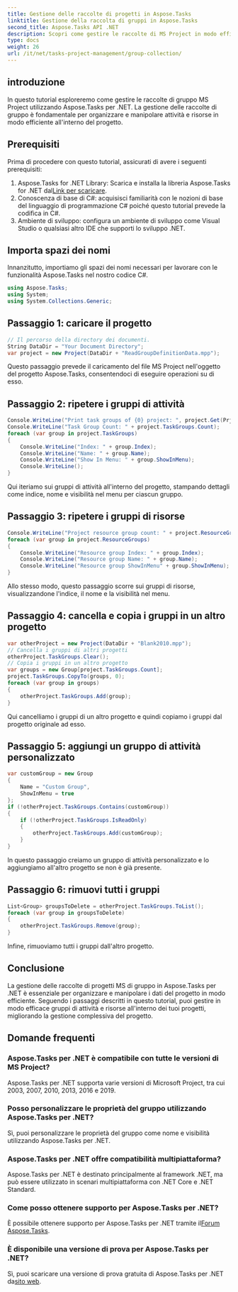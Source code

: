 ```yaml
---
title: Gestione delle raccolte di progetti in Aspose.Tasks
linktitle: Gestione della raccolta di gruppi in Aspose.Tasks
second_title: Aspose.Tasks API .NET
description: Scopri come gestire le raccolte di MS Project in modo efficiente utilizzando Aspose.Tasks per .NET. Segui la nostra guida passo passo.
type: docs
weight: 26
url: /it/net/tasks-project-management/group-collection/
---
```

## introduzione
In questo tutorial esploreremo come gestire le raccolte di gruppo MS Project utilizzando Aspose.Tasks per .NET. La gestione delle raccolte di gruppo è fondamentale per organizzare e manipolare attività e risorse in modo efficiente all'interno del progetto.
## Prerequisiti
Prima di procedere con questo tutorial, assicurati di avere i seguenti prerequisiti:
1.  Aspose.Tasks for .NET Library: Scarica e installa la libreria Aspose.Tasks for .NET dal[Link per scaricare](https://releases.aspose.com/tasks/net/).
2. Conoscenza di base di C#: acquisisci familiarità con le nozioni di base del linguaggio di programmazione C# poiché questo tutorial prevede la codifica in C#.
3. Ambiente di sviluppo: configura un ambiente di sviluppo come Visual Studio o qualsiasi altro IDE che supporti lo sviluppo .NET.

## Importa spazi dei nomi
Innanzitutto, importiamo gli spazi dei nomi necessari per lavorare con le funzionalità Aspose.Tasks nel nostro codice C#.

```csharp
using Aspose.Tasks;
using System;
using System.Collections.Generic;

```
## Passaggio 1: caricare il progetto
```csharp
// Il percorso della directory dei documenti.
String DataDir = "Your Document Directory";
var project = new Project(DataDir + "ReadGroupDefinitionData.mpp");
```
Questo passaggio prevede il caricamento del file MS Project nell'oggetto del progetto Aspose.Tasks, consentendoci di eseguire operazioni su di esso.
## Passaggio 2: ripetere i gruppi di attività
```csharp
Console.WriteLine("Print task groups of {0} project: ", project.Get(Prj.Name));
Console.WriteLine("Task Group Count: " + project.TaskGroups.Count);
foreach (var group in project.TaskGroups)
{
    Console.WriteLine("Index: " + group.Index);
    Console.WriteLine("Name: " + group.Name);
    Console.WriteLine("Show In Menu: " + group.ShowInMenu);
    Console.WriteLine();
}
```
Qui iteriamo sui gruppi di attività all'interno del progetto, stampando dettagli come indice, nome e visibilità nel menu per ciascun gruppo.
## Passaggio 3: ripetere i gruppi di risorse
```csharp
Console.WriteLine("Project resource group count: " + project.ResourceGroups.Count);
foreach (var group in project.ResourceGroups)
{
    Console.WriteLine("Resource group Index: " + group.Index);
    Console.WriteLine("Resource group Name: " + group.Name);
    Console.WriteLine("Resource group ShowInMenu" + group.ShowInMenu);
}
```
Allo stesso modo, questo passaggio scorre sui gruppi di risorse, visualizzandone l'indice, il nome e la visibilità nel menu.
## Passaggio 4: cancella e copia i gruppi in un altro progetto
```csharp
var otherProject = new Project(DataDir + "Blank2010.mpp");
// Cancella i gruppi di altri progetti
otherProject.TaskGroups.Clear();
// Copia i gruppi in un altro progetto
var groups = new Group[project.TaskGroups.Count];
project.TaskGroups.CopyTo(groups, 0);
foreach (var group in groups)
{
    otherProject.TaskGroups.Add(group);
}
```
Qui cancelliamo i gruppi di un altro progetto e quindi copiamo i gruppi dal progetto originale ad esso.
## Passaggio 5: aggiungi un gruppo di attività personalizzato
```csharp
var customGroup = new Group
{
    Name = "Custom Group",
    ShowInMenu = true
};
if (!otherProject.TaskGroups.Contains(customGroup))
{
    if (!otherProject.TaskGroups.IsReadOnly)
    {
        otherProject.TaskGroups.Add(customGroup);
    }
}
```
In questo passaggio creiamo un gruppo di attività personalizzato e lo aggiungiamo all'altro progetto se non è già presente.
## Passaggio 6: rimuovi tutti i gruppi
```csharp
List<Group> groupsToDelete = otherProject.TaskGroups.ToList();
foreach (var group in groupsToDelete)
{
    otherProject.TaskGroups.Remove(group);
}
```
Infine, rimuoviamo tutti i gruppi dall'altro progetto.

## Conclusione
La gestione delle raccolte di progetti MS di gruppo in Aspose.Tasks per .NET è essenziale per organizzare e manipolare i dati del progetto in modo efficiente. Seguendo i passaggi descritti in questo tutorial, puoi gestire in modo efficace gruppi di attività e risorse all'interno dei tuoi progetti, migliorando la gestione complessiva del progetto.
## Domande frequenti
### Aspose.Tasks per .NET è compatibile con tutte le versioni di MS Project?
Aspose.Tasks per .NET supporta varie versioni di Microsoft Project, tra cui 2003, 2007, 2010, 2013, 2016 e 2019.
### Posso personalizzare le proprietà del gruppo utilizzando Aspose.Tasks per .NET?
Sì, puoi personalizzare le proprietà del gruppo come nome e visibilità utilizzando Aspose.Tasks per .NET.
### Aspose.Tasks per .NET offre compatibilità multipiattaforma?
Aspose.Tasks per .NET è destinato principalmente al framework .NET, ma può essere utilizzato in scenari multipiattaforma con .NET Core e .NET Standard.
### Come posso ottenere supporto per Aspose.Tasks per .NET?
 È possibile ottenere supporto per Aspose.Tasks per .NET tramite il[Forum Aspose.Tasks](https://forum.aspose.com/c/tasks/15).
### È disponibile una versione di prova per Aspose.Tasks per .NET?
 Sì, puoi scaricare una versione di prova gratuita di Aspose.Tasks per .NET da[sito web](https://releases.aspose.com/).